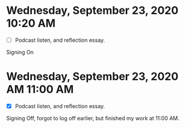 # Wednesday, September 23, 2020 10:20 AM
- [ ] Podcast listen, and reflection essay. 

Signing On 

# Wednesday, September 23, 2020 AM 11:00 AM 
- [x] Podcast listen, and reflection essay. 

Signing Off, forgot to log off earlier, but finished my work at 11:00 AM. 
 
